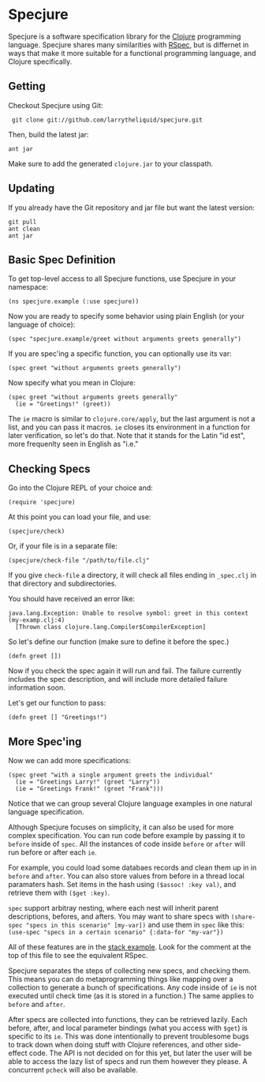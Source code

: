 Specjure
========

Specjure is a software specification library for the [Clojure](http://clojure.org) programming language.
Specjure shares many similarities with [RSpec](http://rspec.info), but is differnet in ways that make it more suitable for a functional programming language, and Clojure specifically.

Getting
-------

Checkout Specjure using Git:

     git clone git://github.com/larrytheliquid/specjure.git

Then, build the latest jar:
    
    ant jar

Make sure to add the generated `clojure.jar` to your classpath.

Updating
--------

If you already have the Git repository and jar file but want the latest version:

    git pull
    ant clean
    ant jar

Basic Spec Definition
---------------------

To get top-level access to all Specjure functions, use Specjure in your namespace:

    (ns specjure.example (:use specjure))

Now you are ready to specify some behavior using plain English (or your language of choice):

    (spec "specjure.example/greet without arguments greets generally")

If you are spec'ing a specific function, you can optionally use its var:

    (spec greet "without arguments greets generally")

Now specify what you mean in Clojure:

    (spec greet "without arguments greets generally"
      (ie = "Greetings!" (greet))

The `ie` macro is similar to `clojure.core/apply`, but the last argument is not a list, and you can pass it macros.
`ie` closes its environment in a function for later verification, so let's do that. Note that it stands for the
Latin "id est", more frequenlty seen in English as "i.e."

Checking Specs
--------------

Go into the Clojure REPL of your choice and:

    (require 'specjure)

At this point you can load your file, and use:

    (specjure/check)

Or, if your file is in a separate file:

    (specjure/check-file "/path/to/file.clj"

If you give `check-file` a directory, it will check all files ending in `_spec.clj` in that directory and subdirectories.

You should have received an error like:

    java.lang.Exception: Unable to resolve symbol: greet in this context (my-examp.clj:4)
      [Thrown class clojure.lang.Compiler$CompilerException]

So let's define our function (make sure to define it before the spec.)

    (defn greet [])

Now if you check the spec again it will run and fail. The failure currently includes the spec description,
and will include more detailed failure information soon.

Let's get our function to pass:

    (defn greet [] "Greetings!")

More Spec'ing
-------------

Now we can add more specifications:

    (spec greet "with a single argument greets the individual"
      (ie = "Greetings Larry!" (greet "Larry"))
      (ie = "Greetings Frank!" (greet "Frank")))

Notice that we can group several Clojure language examples in one natural language specification.

Although Specjure focuses on simplicity, it can also be used for more complex specification.
You can run code before example by passing it to `before` inside of `spec`. All the instances of 
code inside `before` or `after` will run before or after each `ie`. 

For example, you could load some databaes records and clean them up in in `before` and `after`.
You can also store values from before in a thread local paramaters hash. Set items in the hash
using `($assoc! :key val)`, and retrieve them with `($get :key)`. 

`spec` support arbitray nesting, where each nest will inherit parent descriptions, befores, and afters.
You may want to share specs with `(share-spec "specs in this scenario" [my-var])` and use them in
`spec` like this: `(use-spec "specs in a certain scenario" {:data-for "my-var"})`

All of these features are in the [stack example](http://github.com/larrytheliquid/specjure/tree/master/examples/stack_spec.clj).
Look for the comment at the top of this file to see the equivalent RSpec.

Specjure separates the steps of collecting new specs, and checking them. This means you can do metaprogramming things like
mapping over a collection to generate a bunch of specifications. Any code inside of `ie` is not executed until check time
(as it is stored in a function.) The same applies to `before` and `after`.

After specs are collected into functions, they can be retrieved lazily. Each before, after, and local parameter bindings
(what you access with `$get`) is specific to its `ie`. This was done intentionally to prevent troublesome bugs to track
down when doing stuff with Clojure references, and other side-effect code. The API is not decided on for this yet, but
later the user will be able to access the lazy list of specs and run them however they please. A concurrent `pcheck` will
also be available.